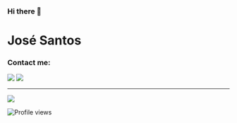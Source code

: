 ### Hi there 👋

# José Santos 

### Contact me:

<a href="https://www.linkedin.com/in/jos%C3%A9-ant%C3%B3nio-filipe-santos-20a01a215/" target="_blank">
<img src="https://img.shields.io/badge/LinkedIn-0077B5?style=for-the-badge&logo=linkedin&logoColor=white)" ></a>
<a href="mailto:zezocas001@gmail.com" target="_blank"><img src="https://img.shields.io/badge/email-D14836?style=for-the-badge&logo=gmail&logoColor=white" ></a>
 
 ---

<picture>
<source
  srcset="https://github-readme-stats.vercel.app/api?username=zezocas0&show_icons=true"
  media="(prefers-color-scheme: light), (prefers-color-scheme: no-preference)"
/>
<img src="https://github-readme-stats.vercel.app/api?username=zezocas0&show_icons=true&count_private=true&theme=monokai&hide_title=true" />
</picture>

<!--https://github.com/rzashakeri/beautify-github-profile-->

![Profile views](https://gpvc.arturio.dev/zezocas0)

